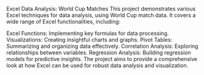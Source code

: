 Excel Data Analysis: World Cup Matches
This project demonstrates various Excel techniques for data analysis, using World Cup match data. It covers a wide range of Excel functionalities, including:

Excel Functions: Implementing key formulas for data processing.
Visualizations: Creating insightful charts and graphs.
Pivot Tables: Summarizing and organizing data effectively.
Correlation Analysis: Exploring relationships between variables.
Regression Analysis: Building regression models for predictive insights.
The project aims to provide a comprehensive look at how Excel can be used for robust data analysis and visualization.
